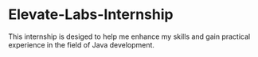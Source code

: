 # Elevate-Labs-Internship
This internship is desiged to help me enhance my skills and gain practical experience in the field of Java development.
